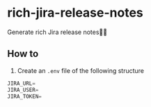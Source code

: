 # rich-jira-release-notes
Generate rich Jira release notes📄🤖

## How to

1. Create an `.env` file of the following structure
```js
JIRA_URL=
JIRA_USER=
JIRA_TOKEN=
```
